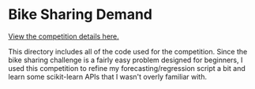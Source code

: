 Bike Sharing Demand
======

<a href="http://www.kaggle.com/c/bike-sharing-demand">View the competition details here.</a><br/>

This directory includes all of the code used for the competition.  Since the bike sharing challenge is a fairly easy problem designed for beginners, I used this competition to refine my forecasting/regression script a bit and learn some scikit-learn APIs that I wasn't overly familiar with.